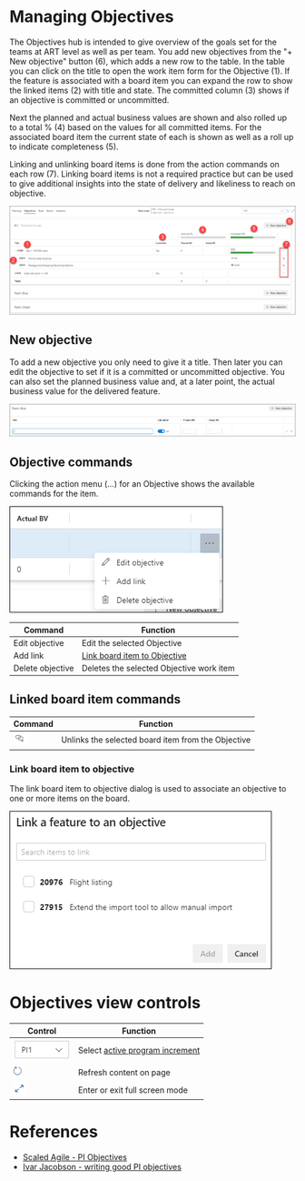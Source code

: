 # Managing Objectives

The Objectives hub is intended to give overview of the goals set for the teams at ART level as well as per team. You add new objectives from the "+ New objective" button (6), which adds a new row to the table. In the table you can click on the title to open the work item form for the Objective (1). If the feature is associated with a board item you can expand the row to show the linked items (2) with title and state. The committed column (3) shows if an objective is committed or uncommitted. 

Next the planned and actual business values are shown and also rolled up to a total % (4) based on the values for all committed items. For the associated board item the current state of each is shown as well as a roll up to indicate completeness (5).

Linking and unlinking board items is done from the action commands on each row (7). Linking board items is not a required practice but can be used to give additional insights into the state of delivery and likeliness to reach on objective.  

![image.png](/docs/.attachments/image-ad0a8fa6-e85d-4e71-9b05-db6d5400237d.png)

## New objective

To add a new objective you only need to give it a title. Then later you can edit the objective to set if it is a committed or uncommitted objective. You can also set the planned business value and, at a later point, the actual business value for the delivered feature.

![image.png](/docs/.attachments/image-8ef10050-2b67-4afc-bb25-ccdd7a92997f.png)

## Objective commands

Clicking the action menu (...) for an Objective shows the available commands for the item.

![image.png](/docs/.attachments/image-12a46a78-c8ff-46e8-a7f8-cc1aa23ab8ec.png)

| **Command** | **Function** |
|---|---|
| Edit objective | Edit the selected Objective |
| Add link | [Link board item to Objective]() |
| Delete objective | Deletes the selected Objective work item |

## Linked board item commands
| **Command** | **Function** |
|---|---|
| ![image.png](/docs/.attachments/image-c4e6e995-534b-4544-aefc-3252b49a70af.png) | Unlinks the selected board item from the Objective |

### Link board item to objective

The link board item to objective dialog is used to associate an objective to one or more items on the board. 

![image.png](/docs/.attachments/image-fe260afd-8efa-4395-9ce3-32513673af20.png)

# Objectives view controls

| **Control** | **Function** |
|---|---|
| ![image.png](/docs/.attachments/image-4e95335d-c334-4344-a917-3250b39f98fb.png) | Select [active program increment]() |
| ![image.png](/docs/.attachments/image-58e02360-f706-4d54-b513-c95394e04ee9.png) | Refresh content on page |
| ![image.png](/docs/.attachments/image-9e9e362c-248f-49d9-a2b2-03962629a97c.png) | Enter or exit full screen mode |

# References
* [Scaled Agile - PI Objectives](https://www.scaledagileframework.com/pi-objectives/)
* [Ivar Jacobson - writing good PI objectives](https://www.ivarjacobson.com/publications/blog/writing-good-pi-objectives)
